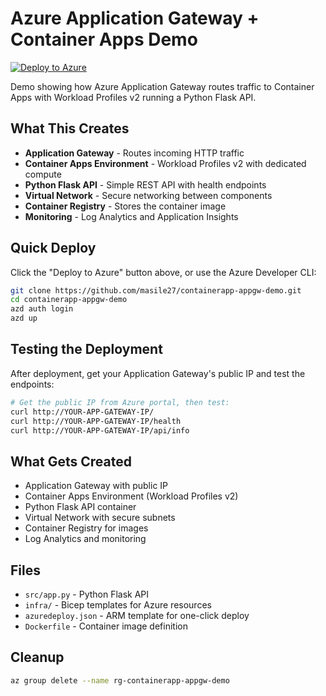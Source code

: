 # Azure Application Gateway + Container Apps Demo

[![Deploy to Azure](https://aka.ms/deploytoazurebutton)](https://portal.azure.com/#create/Microsoft.Template/uri/https%3A%2F%2Fraw.githubusercontent.com%2Fmasile27%2Fcontainerapp-appgw-demo%2Fmain%2Fazuredeploy.json)

Demo showing how Azure Application Gateway routes traffic to Container Apps with Workload Profiles v2 running a Python Flask API.

## What This Creates

- **Application Gateway** - Routes incoming HTTP traffic
- **Container Apps Environment** - Workload Profiles v2 with dedicated compute
- **Python Flask API** - Simple REST API with health endpoints
- **Virtual Network** - Secure networking between components
- **Container Registry** - Stores the container image
- **Monitoring** - Log Analytics and Application Insights

## Quick Deploy

Click the "Deploy to Azure" button above, or use the Azure Developer CLI:

```bash
git clone https://github.com/masile27/containerapp-appgw-demo.git
cd containerapp-appgw-demo
azd auth login
azd up
```


## Testing the Deployment

After deployment, get your Application Gateway's public IP and test the endpoints:

```bash
# Get the public IP from Azure portal, then test:
curl http://YOUR-APP-GATEWAY-IP/
curl http://YOUR-APP-GATEWAY-IP/health
curl http://YOUR-APP-GATEWAY-IP/api/info
```

## What Gets Created

- Application Gateway with public IP
- Container Apps Environment (Workload Profiles v2)
- Python Flask API container
- Virtual Network with secure subnets
- Container Registry for images
- Log Analytics and monitoring

## Files

- `src/app.py` - Python Flask API
- `infra/` - Bicep templates for Azure resources
- `azuredeploy.json` - ARM template for one-click deploy
- `Dockerfile` - Container image definition

## Cleanup

```bash
az group delete --name rg-containerapp-appgw-demo
```